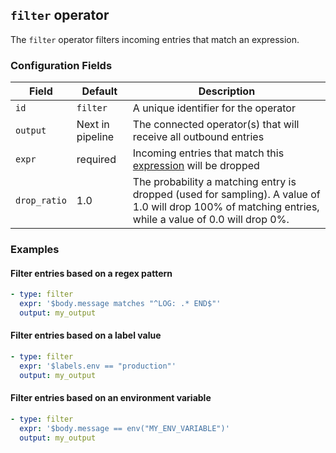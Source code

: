 ## `filter` operator

The `filter` operator filters incoming entries that match an expression.

### Configuration Fields

| Field        | Default          | Description                                                                                     |
| ---          | ---              | ---                                                                                             |
| `id`         | `filter`         | A unique identifier for the operator                                                            |
| `output`     | Next in pipeline | The connected operator(s) that will receive all outbound entries                                |
| `expr`       | required         | Incoming entries that match this [expression](/docs/types/expression.md) will be dropped        |
| `drop_ratio` | 1.0              | The probability a matching entry is dropped (used for sampling). A value of 1.0 will drop 100% of matching entries, while a value of 0.0 will drop 0%. |

### Examples

#### Filter entries based on a regex pattern

```yaml
- type: filter
  expr: '$body.message matches "^LOG: .* END$"'
  output: my_output
```

#### Filter entries based on a label value

```yaml
- type: filter
  expr: '$labels.env == "production"'
  output: my_output
```

#### Filter entries based on an environment variable

```yaml
- type: filter
  expr: '$body.message == env("MY_ENV_VARIABLE")'
  output: my_output
```
